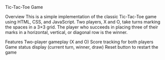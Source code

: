 
Tic-Tac-Toe Game


Overview
This is a simple implementation of the classic Tic-Tac-Toe game using HTML, CSS, and JavaScript. Two players, X and O, take turns marking the spaces in a 3×3 grid. The player who succeeds in placing three of their marks in a horizontal, vertical, or diagonal row is the winner.

Features
Two-player gameplay (X and O)
Score tracking for both players
Game status display (current turn, winner, draw)
Reset button to restart the game
